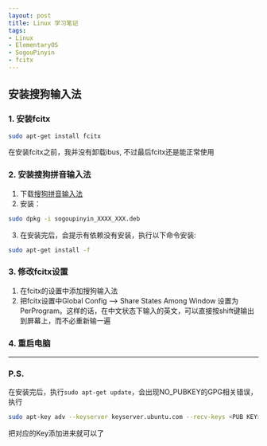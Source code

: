 ```yaml
---
layout: post
title: Linux 学习笔记
tags:
- Linux
- ElementaryOS
- SogouPinyin
- fcitx
---
```


## 安装搜狗输入法
### 1. 安装fcitx
```bash
sudo apt-get install fcitx
```
在安装fcitx之前，我并没有卸载ibus, 不过最后fcitx还是能正常使用

### 2. 安装搜狗拼音输入法
1. 下载[搜狗拼音输入法](http://pinyin.sogou.com/linux/?r=pinyin)
2. 安装：
```bash
sudo dpkg -i sogoupinyin_XXXX_XXX.deb
```
3. 在安装完后，会提示有依赖没有安装，执行以下命令安装:
```bash
sudo apt-get install -f
```

### 3. 修改fcitx设置
1. 在fcitx的设置中添加搜狗输入法
2. 把fcitx设置中Global Config --> Share States Among Window 设置为 PerProgram。这样的话，在中文状态下输入的英文，可以直接按shift键输出到屏幕上，而不必重新输一遍

### 4. 重启电脑
---
### P.S.
在安装完后，执行```sudo apt-get update```，会出现NO_PUBKEY的GPG相关错误，执行
```bash
sudo apt-key adv --keyserver keyserver.ubuntu.com --recv-keys <PUB KEY>
```
把对应的Key添加进来就可以了